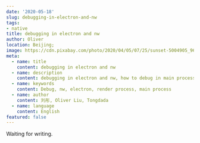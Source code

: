 ```yaml
---
date: '2020-05-18'
slug: debugging-in-electron-and-nw
tags:
- native
title: debugging in electron and nw
author: Oliver
location: Beijing;
image: https://cdn.pixabay.com/photo/2020/04/05/07/25/sunset-5004905_960_720.jpg
meta:
  - name: title
    content: debugging in electron and nw
  - name: description
    content: debugging in electron and nw, how to debug in main process of electron and nw?
  - name: keywords
    content: Debug, nw, electron, render process, main process
  - name: author
    content: 刘彤, Oliver Liu, Tongdada
  - name: language
    content: English
featured: false
---
```


Waiting for writing.
